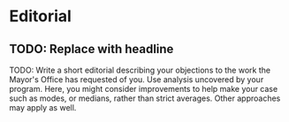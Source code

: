 # Editorial

## TODO: Replace with headline

TODO: Write a short editorial describing your objections to the work the Mayor's Office has requested of you. Use analysis uncovered by your program. Here, you might consider improvements to help make your case such as modes, or medians, rather than strict averages. Other approaches may apply as well.